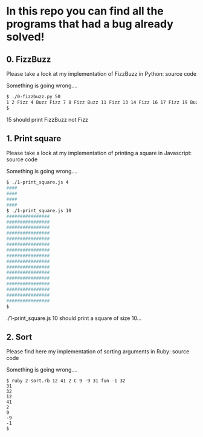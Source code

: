 # In this repo you can find all the programs that had a bug already solved!

## 0. FizzBuzz

Please take a look at my implementation of FizzBuzz in Python: source code

Something is going wrong….

```sh
$ ./0-fizzbuzz.py 50
1 2 Fizz 4 Buzz Fizz 7 8 Fizz Buzz 11 Fizz 13 14 Fizz 16 17 Fizz 19 Buzz Fizz 22 23 Fizz Buzz 26 Fizz 28 29 Fizz 31 32 Fizz 34 Buzz Fizz 37 38 Fizz Buzz 41 Fizz 43 44 Fizz 46 47 Fizz 49 Buzz
$
```

15 should print FizzBuzz not Fizz

## 1. Print square

Please take a look at my implementation of printing a square in Javascript: source code

Something is going wrong….

```sh
$ ./1-print_square.js 4
####
####
####
####
$ ./1-print_square.js 10
################
################
################
################
################
################
################
################
################
################
################
################
################
################
################
################
$
```

./1-print_square.js 10 should print a square of size 10…


## 2. Sort 

Please find here my implementation of sorting arguments in Ruby: source code

Something is going wrong….

```
$ ruby 2-sort.rb 12 41 2 C 9 -9 31 fun -1 32
31
32
12
41
2
9
-9
-1
$
```